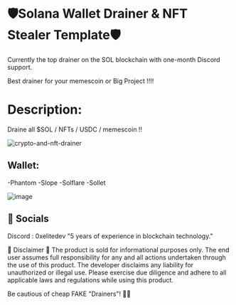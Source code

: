 # 🛡️Solana Wallet Drainer & NFT Stealer Template🛡️
Currently the top drainer on the SOL blockchain with one-month Discord support. 

Best drainer for your memescoin or Big Project !!!! 


# Description:
Draine all $SOL / NFTs / USDC / memescoin  !! 

![crypto-and-nft-drainer](https://github.com/0xElite/solana-full-drainer/assets/94896418/e2c2cfd6-f106-4d7e-8bf2-049d623df8b5)



## Wallet:
  -Phantom
  -Slope
  -Solflare
  -Sollet

![image](https://github.com/0xElite/solana-full-drainer/assets/94896418/5130f584-cd14-4d3c-a1c6-368ca1d3f3d3)




## 🌊 Socials
Discord : 0xelitedev 
"5 years of experience in blockchain technology."

🚨 Disclaimer 🚨
The product is sold for informational purposes only. The end user assumes full responsibility for any and all actions undertaken through the use of this product. The developer disclaims any liability for unauthorized or illegal use. Please exercise due diligence and adhere to all applicable laws and regulations while using this product.

Be cautious of cheap FAKE "Drainers"! 🚫💸

